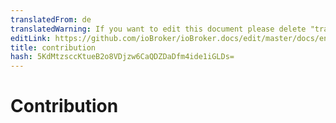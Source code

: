 ```yaml
---
translatedFrom: de
translatedWarning: If you want to edit this document please delete "translatedFrom" field, elsewise this document will be translated automatically again
editLink: https://github.com/ioBroker/ioBroker.docs/edit/master/docs/en/faq/_040_contibution/README.md
title: contribution
hash: 5KdMtzsccKtueB2o8VDjzw6CaQDZDaDfm4ide1iGLDs=
---
```

# Contribution
